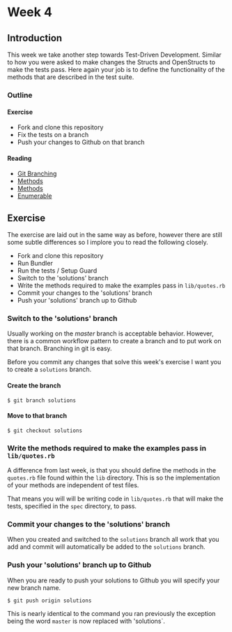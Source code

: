 # Week 4

## Introduction

This week we take another step towards Test-Driven Development. Similar to how you were asked to make changes the Structs and OpenStructs to make the tests pass. Here again your job is to define the functionality of the methods that are described in the test suite.

### Outline

#### Exercise

* Fork and clone this repository
* Fix the tests on a branch
* Push your changes to Github on that branch

#### Reading

* [Git Branching](http://progit.org/book/ch3-0.html)
* [Methods](http://en.wikibooks.org/wiki/Ruby_Programming/Syntax/Method_Calls)
* [Methods](http://ruby-doc.org/docs/ProgrammingRuby/html/tut_methods.html)
* [Enumerable](http://blog.jayfields.com/2008/03/ruby-inject.html)

## Exercise

The exercise are laid out in the same way as before, however there are still some subtle differences so I implore you to read the following closely.

* Fork and clone this repository
* Run Bundler
* Run the tests / Setup Guard
* Switch to the 'solutions' branch
* Write the methods required to make the examples pass in `lib/quotes.rb`
* Commit your changes to the 'solutions' branch
* Push your 'solutions' branch up to Github

### Switch to the 'solutions' branch

Usually working on the *master* branch is acceptable behavior. However, there is a common workflow pattern to create a branch and to put work on that branch. Branching in git is easy.

Before you commit any changes that solve this week's exercise I want you to create a `solutions` branch.

#### Create the branch

    $ git branch solutions
    
#### Move to that branch

    $ git checkout solutions
    
### Write the methods required to make the examples pass in `lib/quotes.rb`

A difference from last week, is that you should define the methods in the `quotes.rb` file found within the `lib` directory. This is so the implementation of your methods are independent of test files.

That means you will will be writing code in `lib/quotes.rb` that will make the tests, specified in the `spec` directory, to pass.

### Commit your changes to the 'solutions' branch

When you created and switched to the `solutions` branch all work that you add and commit will automatically be added to the `solutions` branch.

### Push your 'solutions' branch up to Github

When you are ready to push your solutions to Github you will specify your new branch name.

    $ git push origin solutions

This is nearly identical to the command you ran previously the exception being the word `master` is now replaced with 'solutions`.

